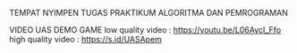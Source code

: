 TEMPAT NYIMPEN TUGAS PRAKTIKUM ALGORITMA DAN PEMROGRAMAN

VIDEO UAS DEMO GAME
low quality video : https://youtu.be/L06AycI_Ffo
high quality video : https://s.id/UASApem


